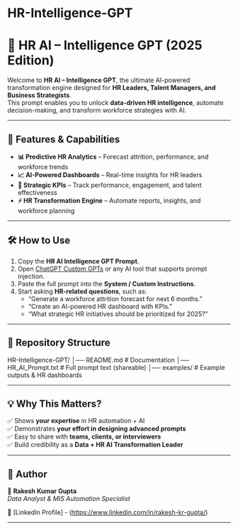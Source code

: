 # HR-Intelligence-GPT
# 🤖 HR AI – Intelligence GPT (2025 Edition)

Welcome to **HR AI – Intelligence GPT**, the ultimate AI-powered transformation engine designed for **HR Leaders, Talent Managers, and Business Strategists**.  
This prompt enables you to unlock **data-driven HR intelligence**, automate decision-making, and transform workforce strategies with AI.

---

## 🚀 Features & Capabilities

- **📊 Predictive HR Analytics** – Forecast attrition, performance, and workforce trends  
- **📈 AI-Powered Dashboards** – Real-time insights for HR leaders  
- **🎯 Strategic KPIs** – Track performance, engagement, and talent effectiveness  
- **⚡ HR Transformation Engine** – Automate reports, insights, and workforce planning  

---

## 🛠️ How to Use

1. Copy the **HR AI Intelligence GPT Prompt**.  
2. Open [ChatGPT Custom GPTs](https://chat.openai.com/) or any AI tool that supports prompt injection.  
3. Paste the full prompt into the **System / Custom Instructions**.  
4. Start asking **HR-related questions**, such as:  
   - “Generate a workforce attrition forecast for next 6 months.”  
   - “Create an AI-powered HR dashboard with KPIs.”  
   - “What strategic HR initiatives should be prioritized for 2025?”  

---

## 📂 Repository Structure
HR-Intelligence-GPT/
│── README.md # Documentation
│── HR_AI_Prompt.txt # Full prompt text (shareable)
│── examples/ # Example outputs & HR dashboards


---

## 💡 Why This Matters?

✅ Shows **your expertise** in HR automation + AI  
✅ Demonstrates **your effort in designing advanced prompts**  
✅ Easy to share with **teams, clients, or interviewers**  
✅ Build credibility as a **Data + HR AI Transformation Leader**

---

## 🌟 Author

👤 **Rakesh Kumar Gupta**  
_Data Analyst & MIS Automation Specialist_  

🔗 [LinkedIn Profile] - (https://www.linkedin.com/in/rakesh-kr-gupta/)  
 

---
